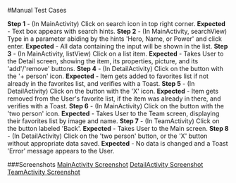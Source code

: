 #Manual Test Cases

<b>Step 1</b> - (In MainActivity) Click on search icon in top right corner. <b>Expected</b> - Text box appears with search hints.
<b>Step 2</b> - (In MainActivity, searchView) Type in a parameter abiding by the hints 'Hero, Name, or Power' and click enter. <b>Expected</b> - All data containing the input will be shown in the list.
<b>Step 3</b> - (In MainActivity, listView) Click on a list item. <b>Expected</b> - Takes User to the Detail screen, showing the item, its properties, picture, and its 'add'/'remove' buttons.
<b>Step 4</b> - (In DetailActivity) Click on the button with the '+ person' icon. <b>Expected</b> - Item gets added to favorites list if not already in the favorites list, and verifies with a Toast.
<b>Step 5</b> - (In DetailActivity) Click on the button with the 'X' icon. <b>Expected</b> - Item gets removed from the User's favorite list, if the item was already in there, and verifies with a Toast.
<b>Step 6</b> - (In MainActivity) Click on the button with the 'two person' icon. <b>Expected</b> - Takes User to the Team screen, displaying their favorites list by image and name.
<b>Step 7</b> - (In TeamActivity) Click on the button labeled 'Back'. <b>Expected</b> - Takes User to the Main screen.
<b>Step 8</b> - (In DetailActivity) Click on the 'two person' button, or the 'X' button without appropriate data saved. <b>Expected</b> - No data is changed and a Toast 'Error' message appears to the User.

###Screenshots
[MainActivity Screenshot](http://i.imgur.com/0IkbEJY.png)
[DetailActivity Screenshot](http://i.imgur.com/LMQ4GJu.png)
[TeamActivity Screenshot](http://i.imgur.com/CwSgdwr.png)